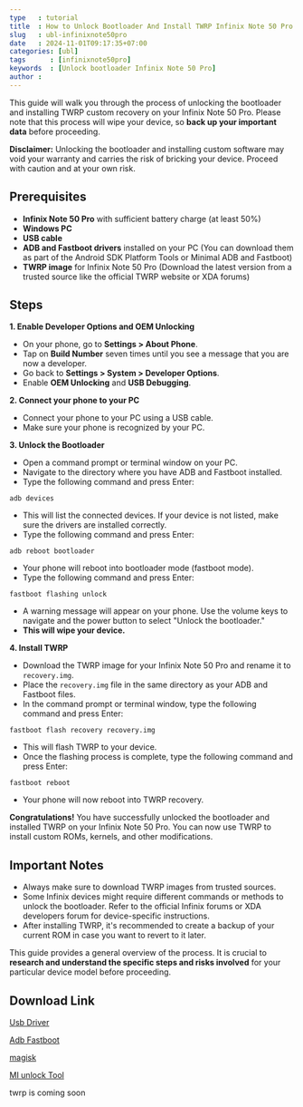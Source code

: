 ```yaml
---
type   : tutorial
title  : How to Unlock Bootloader And Install TWRP Infinix Note 50 Pro
slug   : ubl-infinixnote50pro
date   : 2024-11-01T09:17:35+07:00
categories: [ubl]
tags      : [infinixnote50pro]
keywords  : [Unlock bootloader Infinix Note 50 Pro]
author :
---
```



This guide will walk you through the process of unlocking the bootloader and installing TWRP custom recovery on your Infinix Note 50 Pro. Please note that this process will wipe your device, so **back up your important data** before proceeding.

**Disclaimer:** Unlocking the bootloader and installing custom software may void your warranty and carries the risk of bricking your device. Proceed with caution and at your own risk.

## Prerequisites

* **Infinix Note 50 Pro** with sufficient battery charge (at least 50%)
* **Windows PC**
* **USB cable**
* **ADB and Fastboot drivers** installed on your PC (You can download them as part of the Android SDK Platform Tools or Minimal ADB and Fastboot)
* **TWRP image** for Infinix Note 50 Pro (Download the latest version from a trusted source like the official TWRP website or XDA forums)

## Steps

**1. Enable Developer Options and OEM Unlocking**

* On your phone, go to **Settings > About Phone**.
* Tap on **Build Number** seven times until you see a message that you are now a developer.
* Go back to **Settings > System > Developer Options**.
* Enable **OEM Unlocking** and **USB Debugging**.

**2. Connect your phone to your PC**

* Connect your phone to your PC using a USB cable.
* Make sure your phone is recognized by your PC.

**3. Unlock the Bootloader**

* Open a command prompt or terminal window on your PC.
* Navigate to the directory where you have ADB and Fastboot installed.
* Type the following command and press Enter:

```
adb devices
```

* This will list the connected devices. If your device is not listed, make sure the drivers are installed correctly.
* Type the following command and press Enter:

```
adb reboot bootloader
```

* Your phone will reboot into bootloader mode (fastboot mode).
* Type the following command and press Enter:

```
fastboot flashing unlock
```

* A warning message will appear on your phone. Use the volume keys to navigate and the power button to select "Unlock the bootloader."
* **This will wipe your device.**

**4. Install TWRP**

* Download the TWRP image for your Infinix Note 50 Pro and rename it to `recovery.img`.
* Place the `recovery.img` file in the same directory as your ADB and Fastboot files.
* In the command prompt or terminal window, type the following command and press Enter:

```
fastboot flash recovery recovery.img
```

* This will flash TWRP to your device.
* Once the flashing process is complete, type the following command and press Enter:

```
fastboot reboot
```

* Your phone will now reboot into TWRP recovery.

**Congratulations!** You have successfully unlocked the bootloader and installed TWRP on your Infinix Note 50 Pro. You can now use TWRP to install custom ROMs, kernels, and other modifications.

## Important Notes

* Always make sure to download TWRP images from trusted sources.
* Some Infinix devices might require different commands or methods to unlock the bootloader. Refer to the official Infinix forums or XDA developers forum for device-specific instructions.
* After installing TWRP, it's recommended to create a backup of your current ROM in case you want to revert to it later.

This guide provides a general overview of the process. It is crucial to **research and understand the specific steps and risks involved** for your particular device model before proceeding.


## Download Link

[Usb Driver](https://sourceforge.net/projects/wahyu6070-project-android/files/Tools/surya/PdaNetA4199.zip/download)

[Adb Fastboot](https://androidsmart.github.io/etc/202403/adb-fastboot/)

[magisk](https://github.com/topjohnwu/Magisk/releases/latest)

[MI unlock Tool](https://en.miui.com/unlock/download_en.html)

twrp is coming soon
